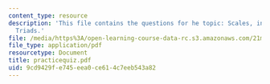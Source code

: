 ```yaml
---
content_type: resource
description: 'This file contains the questions for he topic: Scales, intervals, and
  Triads.'
file: /media/https%3A/open-learning-course-data-rc.s3.amazonaws.com/21m-302-harmony-and-counterpoint-ii-spring-2005/9cd9429fe745eea0ce614c7eeb543a82_practicequiz.pdf
file_type: application/pdf
resourcetype: Document
title: practicequiz.pdf
uid: 9cd9429f-e745-eea0-ce61-4c7eeb543a82
---
```

